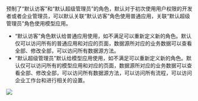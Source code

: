 预制了“默认访客”和“默认超级管理员”的角色，默认对于初次使用用户权限的开发者或者企业管理员，可以默认关联“默认访客”角色使用普通应用，关联“默认超级管理员”角色使用模型应用。
- “默认访客”角色默认给普通应用使用，如不满足可以重新定义新的角色。默认仅可以访问所有的普通应用和对应的页面，数据源所对应的业务数据可以查看全部、修改全部，可以访问所有数据源方法。
- “默认超级管理员”默认给模型应用使用，如不满足可以重新定义新的角色。默认仅可以访问所有的模型应用和对应的页面，数据源所对应的业务数据可以查看全部、修改全部，可以访问所有数据源方法，可以访问所有流程，可以访问企业工作台和进行相关的设置。

![](https://qcloudimg.tencent-cloud.cn/raw/e5862f0ada028f6b535bb6c4570619ae.png)

